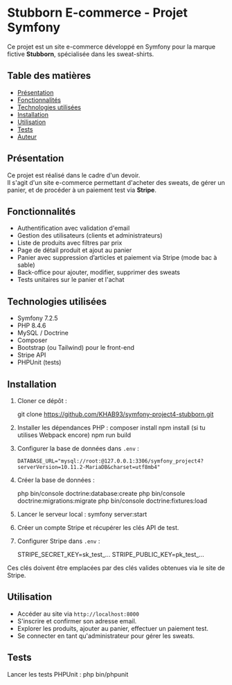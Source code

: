 # Stubborn E-commerce - Projet Symfony

Ce projet est un site e-commerce développé en Symfony pour la marque fictive **Stubborn**, spécialisée dans les sweat-shirts.

## Table des matières
- [Présentation](#présentation)
- [Fonctionnalités](#fonctionnalités)
- [Technologies utilisées](#technologies-utilisées)
- [Installation](#installation)
- [Utilisation](#utilisation)
- [Tests](#tests)
- [Auteur](#auteur)

## Présentation
Ce projet est réalisé dans le cadre d'un devoir.  
Il s'agit d'un site e-commerce permettant d'acheter des sweats, de gérer un panier, et de procéder à un paiement test via **Stripe**.

## Fonctionnalités
- Authentification avec validation d'email
- Gestion des utilisateurs (clients et administrateurs)
- Liste de produits avec filtres par prix
- Page de détail produit et ajout au panier
- Panier avec suppression d’articles et paiement via Stripe (mode bac à sable)
- Back-office pour ajouter, modifier, supprimer des sweats
- Tests unitaires sur le panier et l'achat

## Technologies utilisées
- Symfony 7.2.5
- PHP 8.4.6
- MySQL / Doctrine
- Composer
- Bootstrap (ou Tailwind) pour le front-end
- Stripe API
- PHPUnit (tests)

## Installation

1. Cloner ce dépôt :
    
    git clone https://github.com/KHAB93/symfony-project4-stubborn.git
    

2. Installer les dépendances PHP :
   composer install
    npm install (si tu utilises Webpack encore)
    npm run build

3. Configurer la base de données dans `.env` :
    ```
    DATABASE_URL="mysql://root:@127.0.0.1:3306/symfony_project4?serverVersion=10.11.2-MariaDB&charset=utf8mb4"
    ```

4. Créer la base de données :
    
    php bin/console doctrine:database:create
    php bin/console doctrine:migrations:migrate
    php bin/console doctrine:fixtures:load
    

5. Lancer le serveur local :
    symfony server:start

6. Créer un compte Stripe et récupérer les clés API de test.

7. Configurer Stripe dans `.env` :

    STRIPE_SECRET_KEY=sk_test_...
    STRIPE_PUBLIC_KEY=pk_test_...

Ces clés doivent être emplacées par des clés valides obtenues via le site de Stripe.

## Utilisation

- Accéder au site via `http://localhost:8000`
- S'inscrire et confirmer son adresse email.
- Explorer les produits, ajouter au panier, effectuer un paiement test.
- Se connecter en tant qu'administrateur pour gérer les sweats.

## Tests

Lancer les tests PHPUnit :
php bin/phpunit


